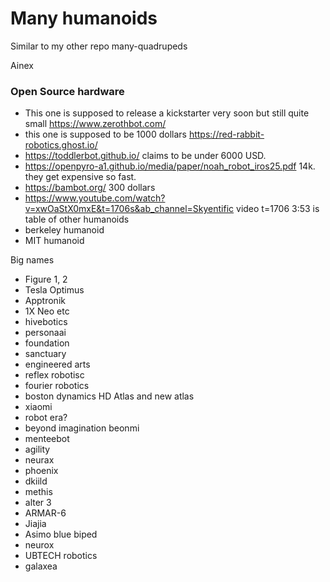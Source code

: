# Many humanoids 

Similar to my other repo many-quadrupeds

Ainex 

### Open Source hardware

- This one is supposed to release a kickstarter very soon but still quite small https://www.zerothbot.com/
- this one is supposed to be 1000 dollars https://red-rabbit-robotics.ghost.io/
- https://toddlerbot.github.io/ claims to be under 6000 USD.
- https://openpyro-a1.github.io/media/paper/noah_robot_iros25.pdf 14k. they get expensive so fast.
- https://bambot.org/ 300 dollars
- https://www.youtube.com/watch?v=xwOaStX0mxE&t=1706s&ab_channel=Skyentific video t=1706 3:53 is table of other humanoids
- berkeley humanoid
- MIT humanoid

Big names

- Figure 1, 2
- Tesla Optimus
- Apptronik
- 1X Neo etc
- hivebotics
- personaai
- foundation
- sanctuary
- engineered arts
- reflex robotisc
- fourier robotics
- boston dynamics HD Atlas and new atlas
- xiaomi
- robot era?
- beyond imagination beonmi
- menteebot
- agility
- neurax
- phoenix
- dkiild
- methis
- alter 3
- ARMAR-6
- Jiajia
- Asimo
  blue biped
- neurox
- UBTECH robotics
- galaxea
